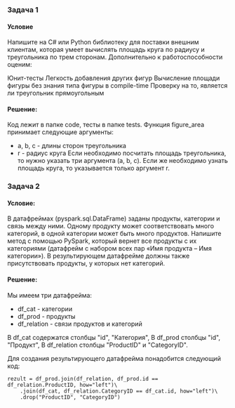### Задача 1

#### Условие
Напишите на C# или Python библиотеку для поставки внешним клиентам, которая умеет вычислять площадь круга по радиусу и треугольника по трем сторонам. Дополнительно к работоспособности оценим:

Юнит-тесты
Легкость добавления других фигур
Вычисление площади фигуры без знания типа фигуры в compile-time
Проверку на то, является ли треугольник прямоугольным

#### Решение:
Код лежит в папке code, тесты в папке tests.
Функция figure_area принимает следующие аргументы:
- a, b, c - длины сторон треугольника
- r - радиус круга
Если необходимо посчитать площадь треугольника, то нужно указать три аргумента (a, b, c).
Если же необходимо узнать площадь круга, то указывается только аргумент r.


### Задача 2

#### Условие: 
В датафреймах (pyspark.sql.DataFrame) заданы продукты, категории и связь между ними. Одному продукту может соответствовать много категорий, в одной категории может быть много продуктов. Напишите метод с помощью PySpark, который вернет все продукты с их категориями (датафрейм с набором всех пар «Имя продукта – Имя категории»). В результирующем датафрейме должны также присутствовать продукты, у которых нет категорий.

#### Решение:
Мы имеем три датафрейма:
- df_cat - категории
- df_prod - продукты
- df_relation - связи продуктов и категорий

В df_cat содержатся столбцы "id", "Категория",
В df_prod столбцы "id", "Продукт",
В df_relation столбцы "ProductID" и "CategoryID".

Для создания результирующего датафрейма понадобится следующий код:

```
rezult = df_prod.join(df_relation, df_prod.id == df_relation.ProductID, how="left")\
    .join(df_cat, df_relation.CategoryID == df_cat.id, how="left")\
    .drop("ProductID", "CategoryID")
```